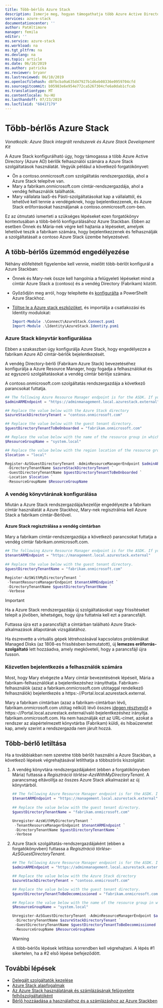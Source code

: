 ```yaml
---
title: Több-bérlős Azure Stack
description: Ismerje meg, hogyan támogathatja több Azure Active Directory könyvtárat Azure Stack
services: azure-stack
documentationcenter: ''
author: PatAltimore
manager: femila
editor: ''
ms.service: azure-stack
ms.workload: na
ms.tgt_pltfrm: na
ms.devlang: na
ms.topic: article
ms.date: 06/10/2019
ms.author: patricka
ms.reviewer: bryanr
ms.lastreviewed: 06/10/2019
ms.openlocfilehash: d8fbcba9a635d47927b1d6eb08336e0959704cfd
ms.sourcegitcommit: b95983e6e954e772ca5267304cfe6a0dab1cfcab
ms.translationtype: MT
ms.contentlocale: hu-HU
ms.lasthandoff: 07/23/2019
ms.locfileid: "68417179"
---
```

# <a name="multi-tenancy-in-azure-stack"></a>Több-bérlős Azure Stack

*Vonatkozik: Azure Stack integrált rendszerek és Azure Stack Development Kit*

A Azure Stack konfigurálható úgy, hogy támogassa a több Azure Active Directory (Azure AD) bérlők felhasználói számára a Azure Stack szolgáltatások használatát. Vegyük például a következő forgatókönyvet:

- Ön a contoso.onmicrosoft.com szolgáltatás rendszergazdája, ahol a Azure Stack telepítve van.
- Mary a fabrikam.onmicrosoft.com címtár-rendszergazdája, ahol a vendég felhasználók találhatók.
- Mary vállalata IaaS-és Pásti-szolgáltatásokat kap a vállalattól, és lehetővé kell tennie a vendégeknek, hogy bejelentkezzenek, és Azure Stack erőforrásokat használjanak a contoso.onmicrosoft.com-ben.

Ez az útmutató ismerteti a szükséges lépéseket ezen forgatókönyv kontextusában a több-bérlő konfigurálásához Azure Stackban. Ebben az esetben Önnek és Mária-nek végre kell hajtania a lépéseket, amelyek lehetővé teszik a fabrikam számára, hogy bejelentkezzenek és felhasználják a szolgáltatásait a contoso Azure Stack üzembe helyezésével.  

## <a name="enable-multi-tenancy"></a>A több-bérlős üzemmód engedélyezése

Néhány előfeltételt figyelembe kell vennie, mielőtt több-bérlőt konfigurál a Azure Stackban:
  
 - Önnek és Mary-nek össze kell hangolnia a felügyeleti lépéseket mind a címtár Azure Stack a (contoso) és a vendég Directory (Fabrikam) között.  
 - Győződjön meg arról, [](azure-stack-powershell-install.md) hogy telepítette és [konfigurálta](azure-stack-powershell-configure-admin.md) a PowerShellt Azure Stackhoz.
 - [Töltse le a Azure stack eszközöket](azure-stack-powershell-download.md), és importálja a csatlakozási és Identity modulokat:

    ```powershell  
    Import-Module .\Connect\AzureStack.Connect.psm1
    Import-Module .\Identity\AzureStack.Identity.psm1
    ```

### <a name="configure-azure-stack-directory"></a>Azure Stack könyvtár konfigurálása

Ebben a szakaszban úgy konfigurálja Azure Stack, hogy engedélyezze a fabrikam Azure AD címtár-bérlők bejelentkezését.

A vendég Directory-bérlő (Fabrikam Azure Stack) bevezetéséhez konfigurálja a Azure Resource Manager, hogy fogadja a felhasználókat és az egyszerű szolgáltatásokat a vendég címtár bérlője számára.

A contoso.onmicrosoft.com szolgáltatás rendszergazdája a következő parancsokat futtatja.

```powershell  
## The following Azure Resource Manager endpoint is for the ASDK. If you are in a multinode environment, contact your operator or service provider to get the endpoint.
$adminARMEndpoint = "https://adminmanagement.local.azurestack.external"

## Replace the value below with the Azure Stack directory
$azureStackDirectoryTenant = "contoso.onmicrosoft.com"

## Replace the value below with the guest tenant directory. 
$guestDirectoryTenantToBeOnboarded = "fabrikam.onmicrosoft.com"

## Replace the value below with the name of the resource group in which the directory tenant registration resource should be created (resource group must already exist).
$ResourceGroupName = "system.local"

## Replace the value below with the region location of the resource group. 
$location = "local"

Register-AzSGuestDirectoryTenant -AdminResourceManagerEndpoint $adminARMEndpoint `
 -DirectoryTenantName $azureStackDirectoryTenant `
 -GuestDirectoryTenantName $guestDirectoryTenantToBeOnboarded `
 -Location $location `
 -ResourceGroupName $ResourceGroupName
```

### <a name="configure-guest-directory"></a>A vendég könyvtárának konfigurálása

Miután a Azure Stack rendszergazdája/kezelője engedélyezte a fabrikam címtár használatát a Azure Stackhoz, Mary-nek regisztrálnia kell Azure Stack a fabrikam címtár-Bérlővel.

#### <a name="registering-azure-stack-with-the-guest-directory"></a>Azure Stack regisztrálása a vendég címtárban

Mary a fabrikam címtár-rendszergazdája a következő parancsokat futtatja a vendég címtár fabrikam.onmicrosoft.com.

```powershell
## The following Azure Resource Manager endpoint is for the ASDK. If you are in a multinode environment, contact your operator or service provider to get the endpoint.
$tenantARMEndpoint = "https://management.local.azurestack.external"
    
## Replace the value below with the guest tenant directory. 
$guestDirectoryTenantName = "fabrikam.onmicrosoft.com"

Register-AzSWithMyDirectoryTenant `
 -TenantResourceManagerEndpoint $tenantARMEndpoint `
 -DirectoryTenantName $guestDirectoryTenantName `
 -Verbose 
```

> [!IMPORTANT]
> Ha a Azure Stack rendszergazdája új szolgáltatásokat vagy frissítéseket telepít a jövőben, lehetséges, hogy újra futtatnia kell ezt a parancsfájlt.
>
> Futtassa újra ezt a parancsfájlt a címtárban található Azure Stack-alkalmazások állapotának vizsgálatához.
>
> Ha észrevette a virtuális gépek létrehozásával kapcsolatos problémákat Managed Disks (az 1808-es frissítésben bemutatott), új **lemezes erőforrás-szolgáltató** lett hozzáadva, amely megköveteli, hogy a parancsfájl újra fusson.

### <a name="direct-users-to-sign-in"></a>Közvetlen bejelentkezés a felhasználók számára

Most, hogy Mary elvégezte a Mary címtár bevezetésének lépéseit, Mária a fabrikam-felhasználókat a bejelentkezéshez irányíthatja.  Fabrikam-felhasználók (azaz a fabrikam.onmicrosoft.com utótaggal rendelkező felhasználók) bejelentkezés a https\:-//Portal.local.azurestack.external.  

Mary a fabrikam címtárban (azaz a fabrikam-címtárban lévő, fabrikam.onmicrosoft.com utótag nélkül) lévő összes [idegen résztvevőt](/azure/role-based-access-control/rbac-and-directory-admin-roles) a https\:-//Portal.local.azurestack.external/való bejelentkezéshez irányítja. fabrikam.onmicrosoft.com.  Ha nem használják ezt az URL-címet, azokat a rendszer az alapértelmezett könyvtárba (Fabrikam) küldi, és hibaüzenetet kap, amely szerint a rendszergazda nem járult hozzá.

## <a name="disable-multi-tenancy"></a>Több-bérlő letiltása

Ha a továbbiakban nem szeretne több bérlőt használni a Azure Stackban, a következő lépések végrehajtásával letilthatja a többszörös kiszolgálat:

1. A vendég könyvtára rendszergazdájaként (ebben a forgatókönyvben Mária) futtassa a *Regisztráció törlése-AzsWithMyDirectoryTenant*. A parancsmag eltávolítja az összes Azure Stack alkalmazást az új könyvtárból.

    ``` PowerShell
    ## The following Azure Resource Manager endpoint is for the ASDK. If you are in a multinode environment, contact your operator or service provider to get the endpoint.
    $tenantARMEndpoint = "https://management.local.azurestack.external"
        
    ## Replace the value below with the guest tenant directory. 
    $guestDirectoryTenantName = "fabrikam.onmicrosoft.com"
    
    Unregister-AzsWithMyDirectoryTenant `
     -TenantResourceManagerEndpoint $tenantARMEndpoint `
     -DirectoryTenantName $guestDirectoryTenantName `
     -Verbose 
    ```

2. Azure Stack szolgáltatás-rendszergazdájaként (ebben a forgatókönyvben) futtassa a *Regisztráció törlése-AzSGuestDirectoryTenant*. 

    ``` PowerShell  
    ## The following Azure Resource Manager endpoint is for the ASDK. If you are in a multinode environment, contact your operator or service provider to get the endpoint.
    $adminARMEndpoint = "https://adminmanagement.local.azurestack.external"
    
    ## Replace the value below with the Azure Stack directory
    $azureStackDirectoryTenant = "contoso.onmicrosoft.com"
    
    ## Replace the value below with the guest tenant directory. 
    $guestDirectoryTenantToBeDecommissioned = "fabrikam.onmicrosoft.com"
    
    ## Replace the value below with the name of the resource group in which the directory tenant registration resource should be created (resource group must already exist).
    $ResourceGroupName = "system.local"
    
    Unregister-AzSGuestDirectoryTenant -AdminResourceManagerEndpoint $adminARMEndpoint `
     -DirectoryTenantName $azureStackDirectoryTenant `
     -GuestDirectoryTenantName $guestDirectoryTenantToBeDecommissioned `
     -ResourceGroupName $ResourceGroupName
    ```

    > [!WARNING]
    > A több-bérlős lépések letiltása sorrendben kell végrehajtani. A lépés #1 sikertelen, ha a #2 első lépése befejeződött.

## <a name="next-steps"></a>További lépések

- [Delegált szolgáltatók kezelése](azure-stack-delegated-provider.md)
- [Azure Stack alapfogalmak](azure-stack-overview.md)
- [Az Azure Stack használatának és számlázásának felügyelete felhőszolgáltatóként](azure-stack-add-manage-billing-as-a-csp.md)
- [Bérlő hozzáadása a használathoz és a számlázáshoz az Azure Stackben](azure-stack-csp-howto-register-tenants.md)
